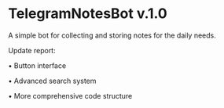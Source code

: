 # TelegramNotesBot v.1.0

A simple bot for collecting and storing notes for the daily needs.

Update report:

• Button interface

• Advanced search system

• More comprehensive code structure
